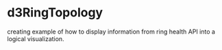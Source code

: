# d3RingTopology
creating example of how to display information from ring health API into a logical visualization.
